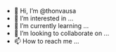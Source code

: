 - 👋 Hi, I’m @thonvausa
- 👀 I’m interested in ...
- 🌱 I’m currently learning ...
- 💞️ I’m looking to collaborate on ...
- 📫 How to reach me ...

<!---
thonvausa/thonvausa is a ✨ special ✨ repository because its `README.md` (this file) appears on your GitHub profile.
You can click the Preview link to take a look at your changes.
--->
